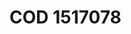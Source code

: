 # COD 1517078
<a name="material" />
<script type="application/ld+json">

  {
    "@context": "https://schema.org/",
    "@type": "ChemicalSubstance",
    "http://purl.org/dc/terms/conformsTo":
      {
        "@type": "CreativeWork",
        "@id": "https://bioschemas.org/profiles/ChemicalSubstance/0.4-RELEASE/"
      },
    "@id": "https://egonw.github.io/nanowiki/nanowiki401.html#material",
    "name": "COD 1517078",
    "sameAs: "http://127.0.0.1/mediawiki/index.php/Special:URIResolver/COD_1517078"
  }
</script>

